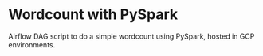 # Wordcount with PySpark

Airflow DAG script to do a simple wordcount using PySpark, hosted in GCP environments.